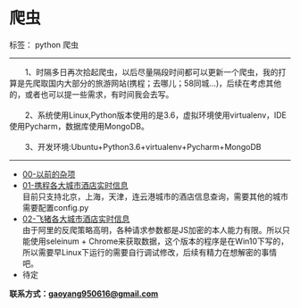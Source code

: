 # 爬虫

标签： python 爬虫

---
&emsp;&emsp;1、时隔多日再次拾起爬虫，以后尽量隔段时间都可以更新一个爬虫，我的打算是先爬取国内大部分的旅游网站(携程；去哪儿；58同城...)，后续在考虑其他的，或者也可以提一些需求，有时间我会去写。<br><br>
&emsp;&emsp;2、系统使用Linux,Python版本使用的是3.6，虚拟环境使用virtualenv，IDE使用Pycharm，数据库使用MongoDB。<br><br>
&emsp;&emsp;3、开发环境:Ubuntu+Python3.6+virtualenv+Pycharm+MongoDB

---

 - [00-以前的杂项][1]<br>
 - [01-携程各大城市酒店实时信息][2]<br>
 目前只支持北京，上海，天津，连云港城市的酒店信息查询，需要其他的城市需要配置config.py
 - [02-飞猪各大城市酒店实时信息][3]<br>
 由于阿里的反爬策略高明，各种请求参数都是JS加密的本人能力有限。所以只能使用seleinum + Chrome来获取数据，这个版本的程序是在Win10下写的，所以需要早Linux下运行的需要自行调试修改，后续有精力在想解密的事情吧。
 - 待定

**联系方式：gaoyang950616@gmail.com**
 


  [1]: https://github.com/gyileng/python-spider/tree/master/00-%E6%9D%82%E9%A1%B9
  [2]: https://github.com/gyileng/python-spider/tree/master/01-%E6%90%BA%E7%A8%8B
  [3]: https://github.com/gyileng/python-spider/tree/master/02-%E9%A3%9E%E7%8C%AA

